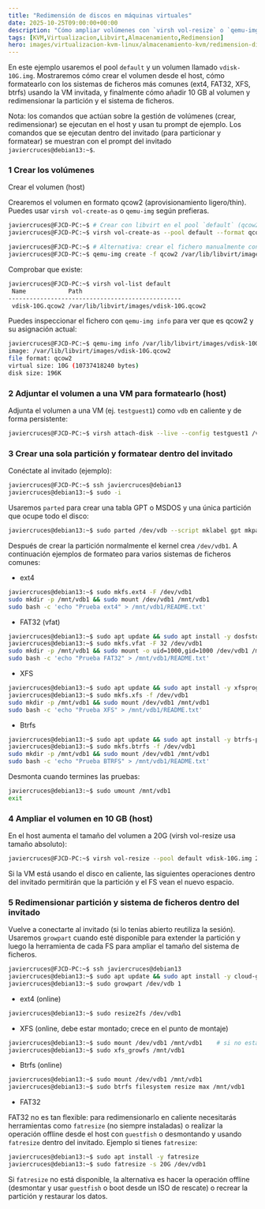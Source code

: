 ```yaml
---
title: "Redimensión de discos en máquinas virtuales"
date: 2025-10-25T09:00:00+00:00
description: "Cómo ampliar volúmenes con `virsh vol-resize` o `qemu-img resize` y los pasos necesarios dentro de la VM (redimensionar particiones y sistemas de archivos). Buenas prácticas y riesgos."
tags: [KVM,Virtualizacion,Libvirt,Almacenamiento,Redimension]
hero: images/virtualizacion-kvm-linux/almacenamiento-kvm/redimension-discos-vms.jpg
---
```


En este ejemplo usaremos el pool `default` y un volumen llamado `vdisk-10G.img`. Mostraremos cómo crear el volumen desde el host, cómo formatearlo con los sistemas de ficheros más comunes (ext4, FAT32, XFS, btrfs) usando la VM invitada, y finalmente cómo añadir 10 GB al volumen y redimensionar la partición y el sistema de ficheros.

Nota: los comandos que actúan sobre la gestión de volúmenes (crear, redimensionar) se ejecutan en el host y usan tu prompt de ejemplo. Los comandos que se ejecutan dentro del invitado (para particionar y formatear) se muestran con el prompt del invitado `javiercruces@debian13:~$`.

### 1 Crear los volúmenes
 Crear el volumen (host)

Crearemos el volumen en formato qcow2 (aprovisionamiento ligero/thin). Puedes usar `virsh vol-create-as` o `qemu-img` según prefieras.

```bash
javiercruces@FJCD-PC:~$ # Crear con libvirt en el pool `default` (qcow2, thin)
javiercruces@FJCD-PC:~$ virsh vol-create-as --pool default --format qcow2 vdisk-10G.qcow2 10G

javiercruces@FJCD-PC:~$ # Alternativa: crear el fichero manualmente con qemu-img
javiercruces@FJCD-PC:~$ qemu-img create -f qcow2 /var/lib/libvirt/images/vdisk-10G.qcow2 10G
```

Comprobar que existe:

```bash
javiercruces@FJCD-PC:~$ virsh vol-list default
 Name            Path
-------------------------------------------------
 vdisk-10G.qcow2 /var/lib/libvirt/images/vdisk-10G.qcow2
```

Puedes inspeccionar el fichero con `qemu-img info` para ver que es qcow2 y su asignación actual:

```bash
javiercruces@FJCD-PC:~$ qemu-img info /var/lib/libvirt/images/vdisk-10G.qcow2
image: /var/lib/libvirt/images/vdisk-10G.qcow2
file format: qcow2
virtual size: 10G (10737418240 bytes)
disk size: 196K
```

### 2 Adjuntar el volumen a una VM para formatearlo (host)

Adjunta el volumen a una VM (ej. `testguest1`) como `vdb` en caliente y de forma persistente:

```bash
javiercruces@FJCD-PC:~$ virsh attach-disk --live --config testguest1 /var/lib/libvirt/images/vdisk-10G.qcow2 vdb
```

### 3 Crear una sola partición y formatear dentro del invitado

Conéctate al invitado (ejemplo):

```bash
javiercruces@FJCD-PC:~$ ssh javiercruces@debian13
javiercruces@debian13:~$ sudo -i
```

Usaremos `parted` para crear una tabla GPT o MSDOS y una única partición que ocupe todo el disco:

```bash
javiercruces@debian13:~$ sudo parted /dev/vdb --script mklabel gpt mkpart primary 0% 100%
```

Después de crear la partición normalmente el kernel crea `/dev/vdb1`. A continuación ejemplos de formateo para varios sistemas de ficheros comunes:

- ext4

```bash
javiercruces@debian13:~$ sudo mkfs.ext4 -F /dev/vdb1
sudo mkdir -p /mnt/vdb1 && sudo mount /dev/vdb1 /mnt/vdb1
sudo bash -c 'echo "Prueba ext4" > /mnt/vdb1/README.txt'
```

- FAT32 (vfat)

```bash
javiercruces@debian13:~$ sudo apt update && sudo apt install -y dosfstools
javiercruces@debian13:~$ sudo mkfs.vfat -F 32 /dev/vdb1
sudo mkdir -p /mnt/vdb1 && sudo mount -o uid=1000,gid=1000 /dev/vdb1 /mnt/vdb1
sudo bash -c 'echo "Prueba FAT32" > /mnt/vdb1/README.txt'
```

- XFS

```bash
javiercruces@debian13:~$ sudo apt update && sudo apt install -y xfsprogs
javiercruces@debian13:~$ sudo mkfs.xfs -f /dev/vdb1
sudo mkdir -p /mnt/vdb1 && sudo mount /dev/vdb1 /mnt/vdb1
sudo bash -c 'echo "Prueba XFS" > /mnt/vdb1/README.txt'
```

- Btrfs

```bash
javiercruces@debian13:~$ sudo apt update && sudo apt install -y btrfs-progs
javiercruces@debian13:~$ sudo mkfs.btrfs -f /dev/vdb1
sudo mkdir -p /mnt/vdb1 && sudo mount /dev/vdb1 /mnt/vdb1
sudo bash -c 'echo "Prueba BTRFS" > /mnt/vdb1/README.txt'
```

Desmonta cuando termines las pruebas:

```bash
javiercruces@debian13:~$ sudo umount /mnt/vdb1
exit
```

### 4 Ampliar el volumen en 10 GB (host)

En el host aumenta el tamaño del volumen a 20G (virsh vol-resize usa tamaño absoluto):

```bash
javiercruces@FJCD-PC:~$ virsh vol-resize --pool default vdisk-10G.img 20G
```

Si la VM está usando el disco en caliente, las siguientes operaciones dentro del invitado permitirán que la partición y el FS vean el nuevo espacio.

### 5 Redimensionar partición y sistema de ficheros dentro del invitado

Vuelve a conectarte al invitado (si lo tenías abierto reutiliza la sesión). Usaremos `growpart` cuando esté disponible para extender la partición y luego la herramienta de cada FS para ampliar el tamaño del sistema de ficheros.

```bash
javiercruces@FJCD-PC:~$ ssh javiercruces@debian13
javiercruces@debian13:~$ sudo apt update && sudo apt install -y cloud-guest-utils
javiercruces@debian13:~$ sudo growpart /dev/vdb 1
```

- ext4 (online)

```bash
javiercruces@debian13:~$ sudo resize2fs /dev/vdb1
```

- XFS (online, debe estar montado; crece en el punto de montaje)

```bash
javiercruces@debian13:~$ sudo mount /dev/vdb1 /mnt/vdb1    # si no está ya montado
javiercruces@debian13:~$ sudo xfs_growfs /mnt/vdb1
```

- Btrfs (online)

```bash
javiercruces@debian13:~$ sudo mount /dev/vdb1 /mnt/vdb1
javiercruces@debian13:~$ sudo btrfs filesystem resize max /mnt/vdb1
```

- FAT32

FAT32 no es tan flexible: para redimensionarlo en caliente necesitarás herramientas como `fatresize` (no siempre instaladas) o realizar la operación offline desde el host con `guestfish` o desmontando y usando `fatresize` dentro del invitado. Ejemplo si tienes `fatresize`:

```bash
javiercruces@debian13:~$ sudo apt install -y fatresize
javiercruces@debian13:~$ sudo fatresize -s 20G /dev/vdb1
```

Si `fatresize` no está disponible, la alternativa es hacer la operación offline (desmontar y usar `guestfish` o boot desde un ISO de rescate) o recrear la partición y restaurar los datos.